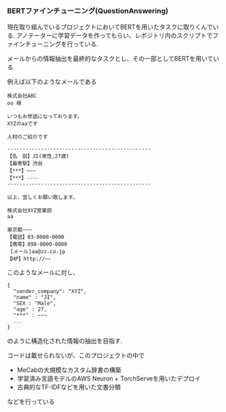 ### BERTファインチューニング(QuestionAnswering)

現在取り組んでいるプロジェクトにおいてBERTを用いたタスクに取りくんでいる.
アノテーターに学習データを作ってもらい、レポジトリ内のスクリプトでファインチューニングを行っている.

メールからの情報抽出を最終的なタスクとし、その一部としてBERTを用いている.

例えば以下のようなメールである

```
株式会社ABC
oo 様

いつもお世話になっております。
XYZのaaです

人材のご紹介です

-----------------------------------------------
【名　前】JI(男性,27歳)
【最寄駅】渋谷
【***】~~~
【***】----
-----------------------------------------------

以上、宜しくお願い致します。

株式会社XYZ営業部
aa

東京都~~~
【電話】03-0000-0000
【携帯】090-0000-0000
 [メール]aa@zz.co.jp
【HP】http://~~

```

このようなメールに対し、

```
{
  "sender_company": "XYZ",
  "name" : "JI",
  "SEX : "Male",
  "age" : 27,
  "***" : ~~~
  ...
}
```

のように構造化された情報の抽出を目指す.

コードは載せられないが、このプロジェクトの中で
- MeCabの大規模なカスタム辞書の構築
- 学習済み言語モデルのAWS Neuron + TorchServeを用いたデプロイ
- 古典的なTF-IDFなどを用いた文書分類

などを行っている

